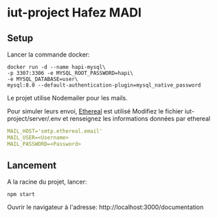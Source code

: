 # iut-project Hafez MADI

## Setup

Lancer la commande docker:
```shell
docker run -d --name hapi-mysql\
-p 3307:3306 -e MYSQL_ROOT_PASSWORD=hapi\
-e MYSQL_DATABASE=user\
mysql:8.0 --default-authentication-plugin=mysql_native_password
```
Le projet utilise Nodemailer pour les mails.

Pour simuler leurs envoi, [Ethereal](https://ethereal.email/create) est utilisé
Modifiez le fichier iut-project/server/.env et renseignez les informations données par ethereal
```yaml
MAIL_HOST='smtp.ethereal.email'
MAIL_USER=<Username>
MAIL_PASSWORD=<Password>
```

## Lancement
A la racine du projet, lancer:
````shell
npm start
````

Ouvrir le navigateur à l'adresse:
http://localhost:3000/documentation

